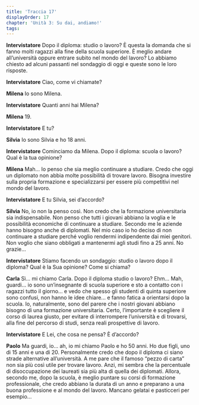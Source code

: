 ```yaml
---
title: 'Traccia 17'
displayOrder: 17
chapter: 'Unità 3: Su dai, andiamo!'
tags:
---
```


**Intervistatore** Dopo il diploma: studio o lavoro? È questa la domanda che si fanno molti ragazzi alla fine della scuola superiore. È meglio andare all’università oppure entrare subito nel mondo del lavoro? Lo abbiamo chiesto ad alcuni passanti nel sondaggio di oggi e queste sono le loro risposte.

**Intervistatore** Ciao, come vi chiamate?

**Milena** Io sono Milena.

**Intervistatore** Quanti anni hai Milena?

**Milena** 19.

**Intervistatore** E tu?

**Silvia** Io sono Silvia e ho 18 anni.

**Intervistatore** Cominciamo da Milena. Dopo il diploma: scuola o lavoro? Qual è la tua opinione?

**Milena** Mah... Io penso che sia meglio continuare a studiare. Credo che oggi un diplomato non abbia molte possibilità di trovare lavoro. Bisogna investire sulla propria formazione e specializzarsi per essere più competitivi nel mondo del lavoro.

**Intervistatore** E tu Silvia, sei d’accordo?

**Silvia** No, io non la penso così. Non credo che la formazione universitaria sia indispensabile. Non penso che tutti i giovani abbiano la voglia e le possibilità economiche di continuare a studiare. Secondo me le aziende hanno bisogno anche di diplomati. Nel mio caso io ho deciso di non continuare a studiare perché voglio rendermi indipendente dai miei genitori. Non voglio che siano obbligati a mantenermi agli studi fino a 25 anni. No grazie...

**Intervistatore** Stiamo facendo un sondaggio: studio o lavoro dopo il diploma? Qual è la Sua opinione? Come si chiama?

**Carla** Sì... mi chiamo Carla. Dopo il diploma studio o lavoro? Ehm... Mah, guardi... io sono un’insegnante di scuola superiore e sto a contatto con i ragazzi tutto il giorno... e vedo che spesso gli studenti di quinta superiore sono confusi, non hanno le idee chiare... e fanno fatica a orientarsi dopo la
scuola. Io, naturalmente, sono del parere che i nostri giovani abbiano bisogno di una formazione universitaria. Certo, l’importante è scegliere il corso di laurea giusto, per evitare di interrompere l’università e di trovarsi, alla fine del percorso di studi, senza reali prospettive di lavoro.

**Intervistatore** E Lei, che cosa ne pensa? È d’accordo?

**Paolo** Ma guardi, io... ah, io mi chiamo Paolo e ho 50 anni. Ho due figli, uno di 15 anni e una di 20. Personalmente credo che dopo il diploma ci siano strade alternative all’università. A me pare che il famoso “pezzo di carta” non sia più così utile per trovare lavoro. Anzi, mi sembra che la percentuale di disoccupazione dei laureati sia più alta di quella dei diplomati. Allora, secondo me, dopo la scuola, è meglio puntare su corsi di formazione professionale, che credo abbiano la durata di un anno e preparano a una buona professione e al mondo del lavoro. Mancano gelatai e pasticceri per esempio...
